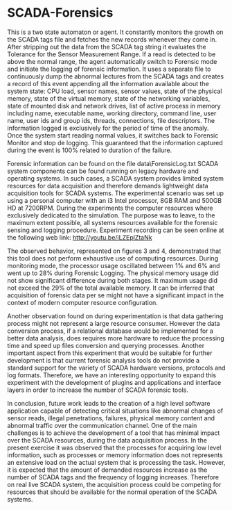 # SCADA-Forensics
This is a two state automaton or agent. It constantly monitors the growth on the SCADA tags file and fetches the new records whenever they come in. After stripping out the data from the SCADA tag string it evaluates the Tolerance for the Sensor Measurement Range. If a read is detected to be above the normal range, the agent automatically switch to Forensic mode and initiate the logging of forensic information. It uses a separate file to continuously dump the abnormal lectures from the SCADA tags and creates a record of this event appending all the information available about the system state: CPU load, sensor names, sensor values, state of the physical memory, state of the virtual memory, state of the networking variables, state of mounted disk and network drives, list of active process in memory including name, executable name, working directory, command line, user name, user ids and group ids, threads, connections, file descriptors. The information logged is exclusively for the period of time of the anomaly. Once the system start reading normal values, it switches back to Forensic Monitor and stop de logging. This guaranteed that the information captured during the event is 100% related to duration of the failure.

Forensic information can be found on the file data\ForensicLog.txt SCADA system components can be found running on legacy hardware and operating systems. In such cases, a SCADA system provides limited system resources for data acquisition and therefore demands lightweight data acquisition tools for SCADA systems. The experimental scenario was set
up using a personal computer with an i3 Intel processor, 8GB RAM and 500GB HD at 7200RPM. During the experiments the computer resources where exclusively dedicated to the simulation. The purpose was to leave, to the maximum extent possible, all systems resources available for the forensic sensing and logging procedure. Experiment recording can be seen online at the following web link: http://youtu.be/iLZEplZtaNk

The observed behavior, represented on figures 3 and 4, demonstrated that this tool does not perform exhaustive use of computing resources. During monitoring mode, the processor usage oscillated between 1% and 6% and went up to 28% during Forensic Logging. The physical memory usage did not show significant difference during both stages. It maximum usage did not exceed the 29% of the total available memory. It can be inferred that acquisition of forensic data per se might not have a significant impact in the context of modern computer resource configuration.

Another observation found on during experimentation is that data gathering process might not represent a large resource consumer. However the data conversion process, if a relational database would be implemented for a better data analysis, does requires more hardware to reduce the processing time and speed up files conversion and querying processes. Another important aspect from this experiment that would be suitable for further development is that current forensic analysis tools do not provide a standard support for the variety of SCADA hardware versions, protocols and log formats. Therefore, we have an interesting opportunity to expand this experiment with the
development of plugins and applications and interface layers in order to increase the number of SCADA forensic tools.

In conclusion, future work leads to the creation of a high level software application capable of detecting critical situations like abnormal changes of sensor reads, illegal penetrations, failures, physical memory content and abnormal traffic over the communication channel. One of the main challenges is to achieve the development of a tool that has minimal impact over the SCADA resources, during the data acquisition process. In the present exercise it was observed that the processes for acquiring low level information, such as processes or memory information does not represents an extensive load on the actual system that is processing the task. However, it is expected that the amount of demanded resources increase as the number of SCADA tags and the frequency of logging increases. Therefore on real live SCADA system, the acquisition process could be competing for resources that should be available for the normal operation of the SCADA systems.
